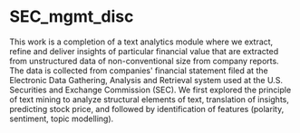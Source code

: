 # SEC_mgmt_disc
This work is a completion of a text analytics module where we extract, refine and deliver insights of particular financial value that are extracted from unstructured data of non-conventional size from company reports. The data is collected from companies' financial statement filed at the Electronic Data Gathering, Analysis and Retrieval system used at the U.S. Securities and Exchange Commission (SEC). We first explored the principle of text mining to analyze structural elements of text, translation of insights, predicting stock price, and followed by identification of features (polarity, sentiment, topic modelling).
